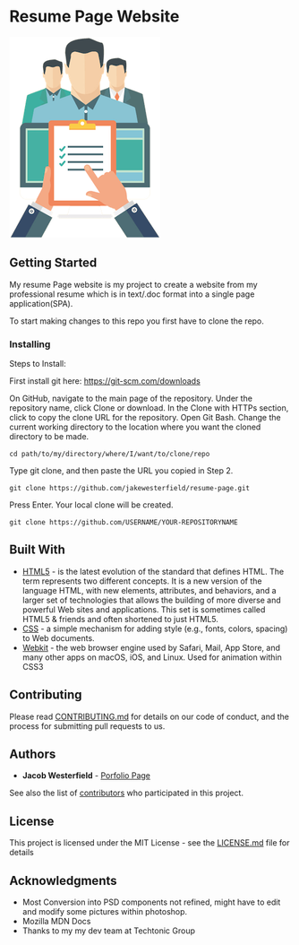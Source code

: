 # Resume Page Website
![alt text](assets/images/resume-image.png)

## Getting Started

My resume Page website is my project to create a website from my professional resume which is in text/.doc format into a single page application(SPA). 

To start making changes to this repo you first have to clone the repo.


### Installing

Steps to Install: 

First install git here:
https://git-scm.com/downloads

On GitHub, navigate to the main page of the repository.
Under the repository name, click Clone or download.
In the Clone with HTTPs section, click  to copy the clone URL for the repository.
Open Git Bash.
Change the current working directory to the location where you want the cloned directory to be made.

```
cd path/to/my/directory/where/I/want/to/clone/repo
```

Type git clone, and then paste the URL you copied in Step 2.

```
git clone https://github.com/jakewesterfield/resume-page.git
```

Press Enter. Your local clone will be created.
```
git clone https://github.com/USERNAME/YOUR-REPOSITORYNAME
```

## Built With

* [HTML5](https://developer.mozilla.org/en-US/docs/Web/Guide/HTML/HTML5) - is the latest evolution of the standard that defines HTML. The term represents two different concepts. It is a new version of the language HTML, with new elements, attributes, and behaviors, and a larger set of technologies that allows the building of more diverse and powerful Web sites and applications. This set is sometimes called HTML5 & friends and often shortened to just HTML5.
* [CSS](https://developer.mozilla.org/en-US/docs/Web/CSS/CSS3) - a simple mechanism for adding style (e.g., fonts, colors, spacing) to Web documents.
* [Webkit](https://webkit.org/status/) -  the web browser engine used by Safari, Mail, App Store, and many other apps on macOS, iOS, and Linux. Used for animation within CSS3

## Contributing

Please read [CONTRIBUTING.md](https://gist.github.com/) for details on our code of conduct, and the process for submitting pull requests to us.

## Authors

* **Jacob Westerfield** - [Porfolio Page](http://jakewesterfield.herokuapp.com/)

See also the list of [contributors](https://github.com/jakewesterfield/resume-page/settings/collaboration) who participated in this project.

## License

This project is licensed under the MIT License - see the [LICENSE.md](LICENSE.md) file for details

## Acknowledgments

* Most Conversion into PSD components not refined, might have to edit and modify some pictures within photoshop.
* Mozilla MDN Docs
* Thanks to my my dev team at Techtonic Group
